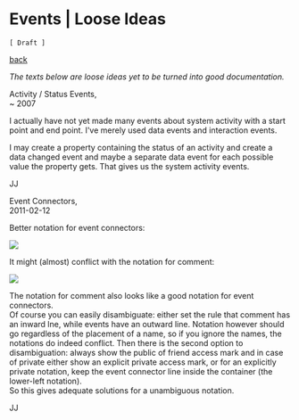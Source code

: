 ﻿Events | Loose Ideas
====================

`[ Draft ]`

[back](./)

*The texts below are loose ideas yet to be turned into good documentation.*


Activity / Status Events,  
~ 2007

I actually have not yet made many events about system activity with a start point and end point. I've merely used data events and interaction events.

I may create a property containing the status of an activity and create a data changed event and maybe a separate data event for each possible value the property gets. That gives us the system activity events.

JJ


Event Connectors,  
2011-02-12

Better notation for event connectors:

![](images/3.%20Events%20Loose%20Ideas.001.png)

It might (almost) conflict with the notation for comment:

![](images/3.%20Events%20Loose%20Ideas.002.png)

The notation for comment also looks like a good notation for event connectors.  
Of course you can easily disambiguate: either set the rule that comment has an inward lne, while events have an outward line. Notation however should go regardless of the placement of a name, so if you ignore the names, the notations do indeed conflict. Then there is the second option to disambiguation: always show the public of friend access mark and in case of private either show an explicit private access mark, or for an explicitly private notation, keep the event connector line inside the container (the lower-left notation).  
So this gives adequate solutions for a unambiguous notation.

JJ